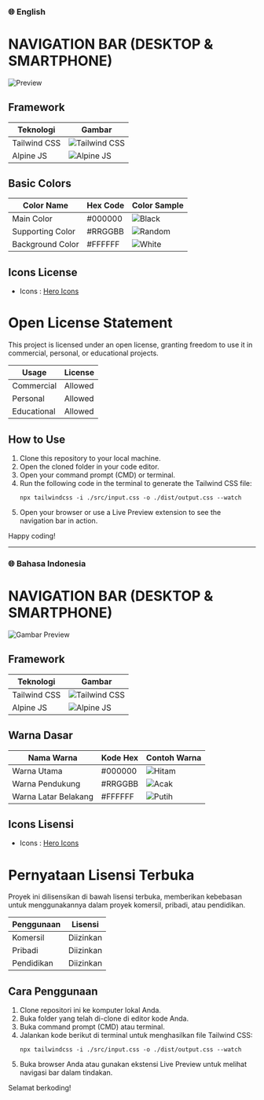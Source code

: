 ### 🌐 English
# NAVIGATION BAR (DESKTOP & SMARTPHONE)

![Preview](https://github.com/yorisofficial/Plugin_widget/blob/main/All_Navbar/navbar_bottom_v2/img/Preview.png)

## Framework

| Teknologi        | Gambar                                                |
|------------------|------------------------------------------------------|
| Tailwind CSS     | ![Tailwind CSS](https://avatars.githubusercontent.com/u/67109815?s=40) |
| Alpine JS        | ![Alpine JS](https://avatars.githubusercontent.com/u/59030169?s=40) |

## Basic Colors

| Color Name         | Hex Code   | Color Sample   |
|--------------------|------------|----------------|
| Main Color         | #000000    | ![Black](https://via.placeholder.com/20/000000?text=+)     |
| Supporting Color   | #RRGGBB    | ![Random](https://via.placeholder.com/20/RRGGBB?text=+)    |
| Background Color   | #FFFFFF    | ![White](https://via.placeholder.com/20/FFFFFF?text=+)     |


## Icons License
- Icons : <a href="https://heroicons.com/">Hero Icons</a>

# Open License Statement

This project is licensed under an open license, granting freedom to use it in commercial, personal, or educational projects.

| Usage         | License  |
|---------------|----------|
| Commercial    | Allowed  |
| Personal      | Allowed  |
| Educational   | Allowed  |

## How to Use

1. Clone this repository to your local machine.
2. Open the cloned folder in your code editor.
3. Open your command prompt (CMD) or terminal.
4. Run the following code in the terminal to generate the Tailwind CSS file:
    ```
    npx tailwindcss -i ./src/input.css -o ./dist/output.css --watch
    ```
5. Open your browser or use a Live Preview extension to see the navigation bar in action.

Happy coding!

---------------------------------------------------------------------------------------------------------------------------

### 🌐 Bahasa Indonesia
# NAVIGATION BAR (DESKTOP & SMARTPHONE)

![Gambar Preview](https://github.com/yorisofficial/Plugin_widget/blob/main/All_Navbar/navbar_bottom_v2/img/Preview.png)

## Framework

| Teknologi        | Gambar                                                |
|------------------|------------------------------------------------------|
| Tailwind CSS     | ![Tailwind CSS](https://avatars.githubusercontent.com/u/67109815?s=40) |
| Alpine JS        | ![Alpine JS](https://avatars.githubusercontent.com/u/59030169?s=40) |



## Warna Dasar

| Nama Warna         | Kode Hex   | Contoh Warna   |
|--------------------|------------|----------------|
| Warna Utama        | #000000    | ![Hitam](https://via.placeholder.com/20/000000?text=+)    |
| Warna Pendukung    | #RRGGBB    | ![Acak](https://via.placeholder.com/20/RRGGBB?text=+)      |
| Warna Latar Belakang | #FFFFFF  | ![Putih](https://via.placeholder.com/20/FFFFFF?text=+)   |


## Icons Lisensi
- Icons : <a href="https://heroicons.com/">Hero Icons</a>

# Pernyataan Lisensi Terbuka

Proyek ini dilisensikan di bawah lisensi terbuka, memberikan kebebasan untuk menggunakannya dalam proyek komersil, pribadi, atau pendidikan.

| Penggunaan    | Lisensi   |
|--------------|-----------|
| Komersil     | Diizinkan |
| Pribadi      | Diizinkan |
| Pendidikan   | Diizinkan |


## Cara Penggunaan

1. Clone repositori ini ke komputer lokal Anda.
2. Buka folder yang telah di-clone di editor kode Anda.
3. Buka command prompt (CMD) atau terminal.
4. Jalankan kode berikut di terminal untuk menghasilkan file Tailwind CSS:
    ```
    npx tailwindcss -i ./src/input.css -o ./dist/output.css --watch
    ```
5. Buka browser Anda atau gunakan ekstensi Live Preview untuk melihat navigasi bar dalam tindakan.

Selamat berkoding!

